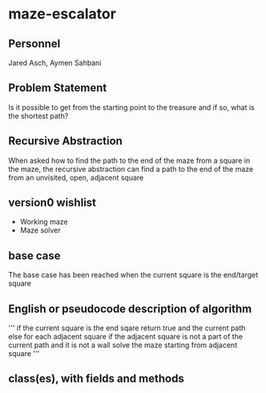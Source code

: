 # maze-escalator

## Personnel

Jared Asch, Aymen Sahbani

## Problem Statement

Is it possible to get from the starting point to the treasure and if so, what is the shortest path?

## Recursive Abstraction

When asked how to find the path to the end of the maze from a square in the maze, the recursive abstraction can find a path to the end of the maze from an unvisited, open, adjacent square

## version0 wishlist

* Working maze
* Maze solver

## base case

The base case has been reached when the current square is the end/target square

## English or pseudocode description of algorithm

'''
if the current square is the end sqare
    return true and the current path
else
    for each adjacent square
        if the adjacent square is not a part of the current path and it is not a wall
            solve the maze starting from adjacent square
'''

## class(es), with fields and methods
